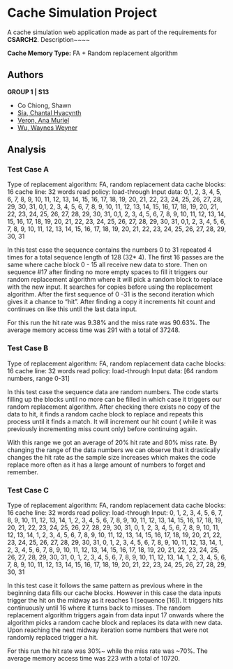 # Cache Simulation Project
A cache simulation web application made as part of the requirements for __CSARCH2__.
Description~~~~

**Cache Memory Type:** FA + Random replacement algorithm

## Authors
**GROUP 1 | S13**
- Co Chiong, Shawn
- [Sia, Chantal Hyacynth](https://github.com/AisuChantal)
- [Veron, Ana Muriel](https://github.com/anamurielveron)
- [Wu, Waynes Weyner](https://github.com/Waynes-Wu)

## Analysis

### Test Case A
Type of replacement algorithm: FA, random replacement data
cache blocks: 16
cache line: 32 words
read policy: load-through
Input data: 0,1, 2, 3, 4, 5, 6, 7, 8, 9, 10, 11, 12, 13, 14, 15, 16, 17, 18, 19, 20, 21, 22, 23, 24, 25, 26, 27, 28, 29, 30, 31, 0,1, 2, 3, 4, 5, 6, 7, 8, 9, 10, 11, 12, 13, 14, 15, 16, 17, 18, 19, 20, 21, 22, 23, 24, 25, 26, 27, 28, 29, 30, 31, 0,1, 2, 3, 4, 5, 6, 7, 8, 9, 10, 11, 12, 13, 14, 15, 16, 17, 18, 19, 20, 21, 22, 23, 24, 25, 26, 27, 28, 29, 30, 31, 0,1, 2, 3, 4, 5, 6, 7, 8, 9, 10, 11, 12, 13, 14, 15, 16, 17, 18, 19, 20, 21, 22, 23, 24, 25, 26, 27, 28, 29, 30, 31

In this test case the sequence contains the numbers 0 to 31 repeated 4 times for a total sequence length of 128 (32* 4). The first 16 passes are the same where cache block 0 - 15 all receive new data to store. Then on sequence #17 after finding no more empty spaces to fill it triggers our random replacement algorithm where it will pick a random block to replace with the new input. It searches for copies  before using the replacement algorithm. After the first sequence of 0 -31 is the second iteration which gives it a chance to “hit”. After finding a copy it increments hit count and continues on like this until the last data input. 

For this run the hit rate was 9.38% and the miss rate was 90.63%. The average memory access time was 291 with a total of 37248.


### Test Case B
Type of replacement algorithm: FA, random replacement data
cache blocks: 16
cache line: 32 words
read policy: load-through
Input data: [64 random numbers, range 0-31]

In this test case the sequence data are random numbers. The code starts filling up the blocks until no more can be filled in which case it triggers our random replacement algorithm. After checking there exists no copy of the data to hit, it finds a random cache block to replace and repeats this process until it finds a match. It will increment our hit count ( while it was previously incrementing miss count only) before continuing again. 

With this range we got an average of 20% hit rate and 80% miss rate. 
By changing the range of the data numbers we can observe that it drastically changes the hit rate as the sample size increases which makes the code replace more often as it has a large amount of numbers to forget and remember. 

### Test Case C
Type of replacement algorithm: FA, random replacement data
cache blocks: 16
cache line: 32 words
read policy: load-through
Input: 0, 1, 2, 3, 4, 5, 6, 7, 8, 9, 10, 11, 12, 13, 14, 1, 2, 3, 4, 5, 6, 7, 8, 9, 10, 11, 12, 13, 14, 15, 16, 17, 18, 19, 20, 21, 22, 23, 24, 25, 26, 27, 28, 29, 30, 31, 0, 1, 2, 3, 4, 5, 6, 7, 8, 9, 10, 11, 12, 13, 14, 1, 2, 3, 4, 5, 6, 7, 8, 9, 10, 11, 12, 13, 14, 15, 16, 17, 18, 19, 20, 21, 22, 23, 24, 25, 26, 27, 28, 29, 30, 31, 0, 1, 2, 3, 4, 5, 6, 7, 8, 9, 10, 11, 12, 13, 14, 1, 2, 3, 4, 5, 6, 7, 8, 9, 10, 11, 12, 13, 14, 15, 16, 17, 18, 19, 20, 21, 22, 23, 24, 25, 26, 27, 28, 29, 30, 31, 0, 1, 2, 3, 4, 5, 6, 7, 8, 9, 10, 11, 12, 13, 14, 1, 2, 3, 4, 5, 6, 7, 8, 9, 10, 11, 12, 13, 14, 15, 16, 17, 18, 19, 20, 21, 22, 23, 24, 25, 26, 27, 28, 29, 30, 31

In this test case it follows the same pattern as previous where in the beginning data fills our cache blocks. However in this case the data inputs trigger the hit on the midway as it reaches 1 (sequence [16]). It triggers hits continuously until 16 where it turns back to misses. The random replacement algorithm triggers again from data input 17 onwards where the algorithm picks a random cache block and replaces its data with new data. Upon reaching the next midway iteration some numbers that were not randomly replaced trigger a hit.

For this run the hit rate was 30%~ while the miss rate was ~70%. The average memory access time was 223 with a total of 10720.
